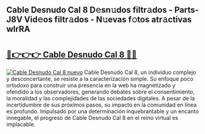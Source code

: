 ## Cable Desnudo Cal 8 D𝚎sn𝚞dos filtr𝚊dos - Parts-J8V Vid𝚎os filtr𝚊dos - N𝚞evas f𝚘tos atr𝚊ctivas wlrRA

# <h2><a href="http://mbbs0w.tromn.icu/?c=Cable+Desnudo+Cal+8">🔗👉👉👉 Cable Desnudo Cal 8 🔗🔗</a></h2>

[![Cable Desnudo Cal 8 nuevo](https://i.imgur.com/pEAQMta.gif)](http://mbbs0w.tromn.icu/?c=Cable+Desnudo+Cal+8)
Cable Desnudo Cal 8, un individuo complejo y desconcertante, se resiste a la caracterización simple. Su enfoque poco ortodoxo para construir una presencia en la web ha magnetizado y ofendido a los observadores, generando debates sobre el consentimiento, la moralidad y las complejidades de las sociedades digitales. A pesar de la incertidumbre de sus próximos pasos, su impacto en la comunidad en línea es profundo. Impulsado por una determinación inquebrantable y un encanto innegable, el progreso de Cable Desnudo Cal 8 en el reino virtual es implacable.
